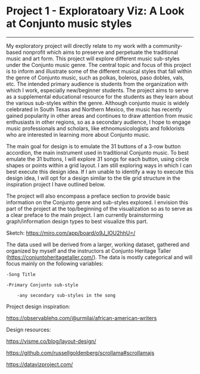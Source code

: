 # Project 1 - Exploratoary Viz: A Look at Conjunto music styles

-------------
My exploratory project will directly relate to my work with a community-based nonprofit which aims to preserve and perpetuate the traditional music and art form. This project will explore different music sub-styles under the Conjunto music genre. The central topic and focus of this project is to inform and illustrate some of the different musical styles that fall within the genre of Conjunto music, such as polkas, boleros, paso dobles, vals, etc. The intended primary audience is students from the organization with which I work, especially new/beginner students. The project aims to serve as a supplemental educational resource for the students as they learn about the various sub-styles within the genre. Although conjunto music is widely celebrated in South Texas and Northern Mexico, the music has recently gained popularity in other areas and continues to draw attention from music enthusiasts in other regions, so as a secondary audience, I hope to engage music professionals and scholars, like ethnomusicologists and folklorists who are interested in learning more about Conjunto music.

The main goal for design is to emulate the 31 buttons of a 3-row button accordion, the main instrument used in traditional Conjunto music. To best emulate the 31 buttons, I will explore 31 songs for each button, using circle shapes or points within a grid layout. I am still exploring ways in which I can best execute this design idea. If I am unable to identify a way to execute this design idea, I will opt for a design similar to the tile grid structure in the inspiration project I have outlined below.

The project will also encompass a preface section to provide basic information on the Conjunto genre and sub-styles explored. I envision this part of the project at the top/beginning of the visualization so as to serve as a clear preface to the main project. I am currently brainstorming graph/information design types to best visualize this part. 

Sketch: https://miro.com/app/board/o9J_lOU2hhU=/

The data used will be derived from a larger, working dataset, gathered and organized by myself and the instructors at Conjunto Heritage Taller (https://conjuntoheritagetaller.com/). The data is mostly categorical and will focus mainly on the following variables:

    -Song Title

    -Primary Conjunto sub-style

        -any secondary sub-styles in the song

Project design inspiration:

https://observablehq.com/@urmilaj/african-american-writers

Design resources:

https://visme.co/blog/layout-design/

https://github.com/russellgoldenberg/scrollama#scrollamajs

https://datavizproject.com/